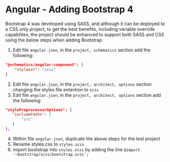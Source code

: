 # Angular - Adding Bootstrap 4

Bootstrap 4 was developed using SASS, and although it can be deployed to a CSS only project, to get the best benefits, including variable override capabilites, the project should be enhanced to support both SASS and CSS using the below steps when adding Bootstrap

1. Edit file `angular.json`, in the `project, schematics` section add the following:

```json
"@schematics/angular:component": {
    "styleext": "scss"
}
```

2. Edit file `angular.json`, in the `project, architect, options` section changing the styles file extention to `scss`
3. Edit file `angular.json`, in the `project, architect, options` section add the following:

```json
"stylePreprocessorOptions": {
   "includePaths": [
       "src"
   ]
},
```

4. Within file `angular.json`, duplicate the above steps for the test project
5. Rename styles.css to `styles.scss`
6. import bootstrap into `styles.scss` by adding the line `@import '~bootstrap/scss/bootstrap.scss';`
